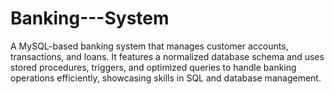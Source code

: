 # Banking---System
A MySQL-based banking system that manages customer accounts, transactions, and loans. It features a normalized database schema and uses stored procedures, triggers, and optimized queries to handle banking operations efficiently, showcasing skills in SQL and database management.

